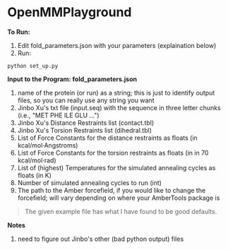 # OpenMMPlayground

**To Run:**
1. Edit fold_parameters.json with your parameters (explaination below)
2. Run:
```
python set_up.py
```

**Input to the Program:  fold_parameters.json**
1. name of the protein (or run) as a string; this is just to identify output files, so you can really use any string you want
2. Jinbo Xu's txt file (input.seq) with the sequence in three letter chunks (i.e., "MET PHE ILE GLU ...")
3. Jinbo Xu's Distance Restraints list (contact.tbl)
4. Jinbo Xu's Torsion Restraints list (dihedral.tbl)
5. List of Force Constants for the distance restraints as floats (in kcal/mol·Angstroms)
6. List of Force Constants for the torsion restraints as floats (in in 70 kcal/mol·rad)
7. List of (highest) Temperatures for the simulated annealing cycles as floats (in K)
8. Number of simulated annealing cycles to run (int)
9. The path to the Amber forcefield, if you would like to change the forcefield; will vary depending on where your AmberTools package is

>The given example file has what I have found to be good defaults.


**Notes**
1. need to figure out Jinbo's other (bad python output) files
